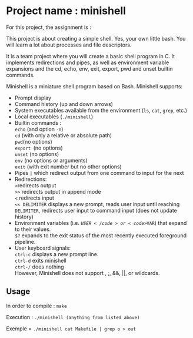 # Project name : minishell

For this project, the assignment is : 

This project is about creating a simple shell. Yes, your own little bash. You will learn a lot about processes and file descriptors.

It is a team project where you will create a basic shell program in C. It implements redirections and pipes, as well as environment variable expansions and the cd, echo, env, exit, export, pwd and unset builtin commands.

Minishell is a miniature shell program based on Bash. Minishell supports:

- Prompt display<br>
- Command history (up and down arrows)<br>
- System executables available from the environment (<code>ls</code>, <code>cat</code>, <code>grep</code>, etc.)<br>
- Local executables (<code>./minishell</code>)<br>
- Builtin commands :<br>
<code>echo</code> (and option <code>-n</code>)<br>
<code>cd</code> (with only a relative or absolute path)<br>
<code>pwd</code>(no options)<br>
<code>export </code>(no options)<br>
<code>unset</code> (no options)<br>
<code>env</code> (no options or arguments)<br>
<code>exit</code> (with exit number but no other options)<br>
- Pipes <code>|</code> which redirect output from one command to input for the next<br>
- Redirections:<br>
<code>></code>redirects output<br>
<code>>></code> redirects output in append mode<br>
<code><</code> redirects input<br>
<code><< DELIMITER</code> displays a new prompt, reads user input until reaching <code>DELIMITER</code>, redirects user input to command input (does not update history)<br>
- Environment variables (i.e. <code>$USER</code> or <code>$VAR</code>) that expand to their values.<br>
<code>$?</code> expands to the exit status of the most recently executed foreground pipeline.<br>
- User keyboard signals:<br>
<code>ctrl-c</code> displays a new prompt line.<br>
<code>ctrl-d</code> exits minishell<br>
<code>ctrl-\/</code> does nothing<br>
However, Minishell does not support \, ;, &&, ||, or wildcards.

## Usage

In order to compile :
<code>make</code>

Execution :
<code>./minishell (anything from listed above)</code>

Exemple = 
<code>./minishell cat Makefile | grep o > out</code>
